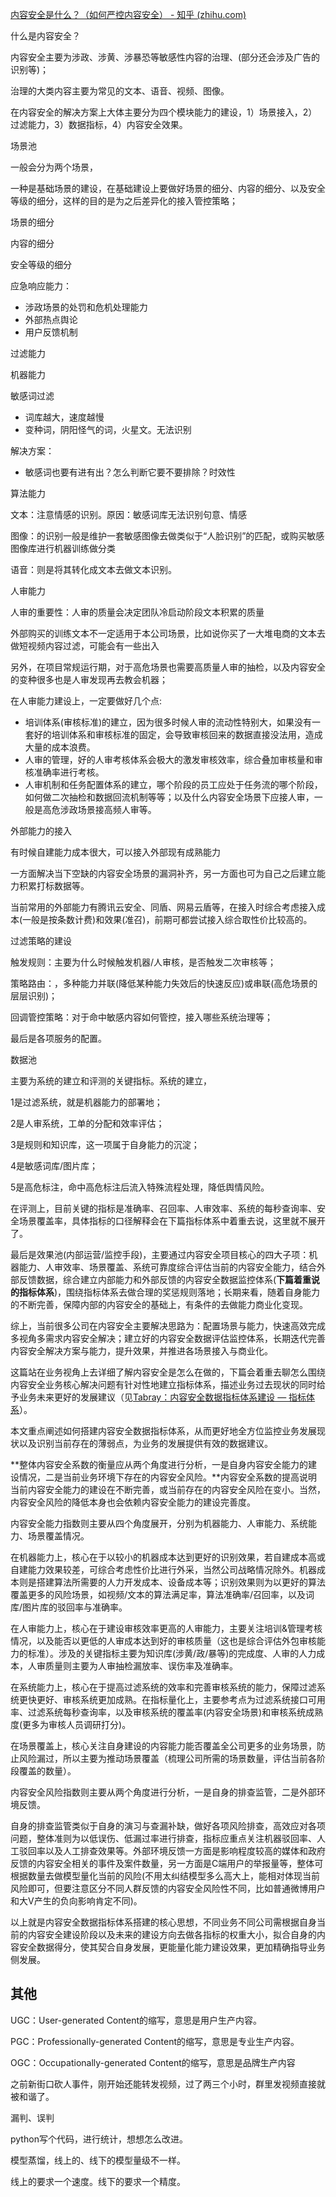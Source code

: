[内容安全是什么？（如何严控内容安全） - 知乎 (zhihu.com)](https://zhuanlan.zhihu.com/p/578092675)

什么是内容安全？

内容安全主要为涉政、涉黄、涉暴恐等敏感性内容的治理、(部分还会涉及广告的识别等)；

治理的大类内容主要为常见的文本、语音、视频、图像。

在内容安全的解决方案上大体主要分为四个模块能力的建设，1）场景接入，2）过滤能力，3）数据指标，4）内容安全效果。

场景池

一般会分为两个场景，

一种是基础场景的建设，在基础建设上要做好场景的细分、内容的细分、以及安全等级的细分，这样的目的是为之后差异化的接入管控策略；

场景的细分

内容的细分

安全等级的细分

应急响应能力：

- 涉政场景的处罚和危机处理能力
- 外部热点舆论
- 用户反馈机制

过滤能力

机器能力

敏感词过滤

- 词库越大，速度越慢
- 变种词，阴阳怪气的词，火星文。无法识别

解决方案：

- 敏感词也要有进有出？怎么判断它要不要排除？时效性

算法能力

文本：注意情感的识别。原因：敏感词库无法识别句意、情感

图像：的识别一般是维护一套敏感图像去做类似于“人脸识别”的匹配，或购买敏感图像库进行机器训练做分类

语音：则是将其转化成文本去做文本识别。

人审能力

人审的重要性：人审的质量会决定团队冷启动阶段文本积累的质量

外部购买的训练文本不一定适用于本公司场景，比如说你买了一大堆电商的文本去做短视频内容过滤，可能会有一些出入

另外，在项目常规运行期，对于高危场景也需要高质量人审的抽检，以及内容安全的变种很多也是人审发现再去教会机器；

在人审能力建设上，一定要做好几个点:

- 培训体系(审核标准)的建立，因为很多时候人审的流动性特别大，如果没有一套好的培训体系和审核标准的固定，会导致审核回来的数据直接没法用，造成大量的成本浪费。
- 人审的管理，好的人审考核体系会极大的激发审核效率，综合叠加审核量和审核准确率进行考核。
- 人审机制和任务配置体系的建立，哪个阶段的员工应处于任务流的哪个阶段，如何做二次抽检和数据回流机制等等；以及什么内容安全场景下应接人审，一般是高危涉政场景接高频人审等。

外部能力的接入

有时候自建能力成本很大，可以接入外部现有成熟能力

一方面解决当下空缺的内容安全场景的漏洞补齐，另一方面也可为自己之后建立能力积累打标数据等。

当前常用的外部能力有腾讯云安全、同盾、网易云盾等，在接入时综合考虑接入成本(一般是按条数计费)和效果(准召)，前期可都尝试接入综合取性价比较高的。

过滤策略的建设

触发规则：主要为什么时候触发机器/人审核，是否触发二次审核等；

策略路由：，多种能力并联(降低某种能力失效后的快速反应)或串联(高危场景的层层识别)；

回调管控策略：对于命中敏感内容如何管控，接入哪些系统治理等；

最后是各项服务的配置。



数据池

主要为系统的建立和评测的关键指标。系统的建立，

1是过滤系统，就是机器能力的部署地；

2是人审系统，工单的分配和效率评估；

3是规则和知识库，这一项属于自身能力的沉淀；

4是敏感词库/图片库；

5是高危标注，命中高危标注后流入特殊流程处理，降低舆情风险。



在评测上，目前关键的指标是准确率、召回率、人审效率、系统的每秒查询率、安全场景覆盖率，具体指标的口径解释会在下篇指标体系中着重去说，这里就不展开了。



最后是效果池(内部运营/监控手段)，主要通过内容安全项目核心的四大子项：机器能力、人审效率、场景覆盖、系统可靠度综合评估当前的内容安全能力，结合外部反馈数据，综合建立内部能力和外部反馈的内容安全数据监控体系(**下篇着重说的指标体系**)，围绕指标体系去做合理的奖惩规则落地；长期来看，随着自身能力的不断完善，保障内部的内容安全的基础上，有条件的去做能力商业化变现。

综上，当前很多公司在内容安全主要解决思路为：配置场景与能力，快速高效完成多视角多需求内容安全解决；建立好的内容安全数据评估监控体系，长期迭代完善内容安全解决方案与能力，提升效果，并推进各场景接入与商业化。

这篇站在业务视角上去详细了解内容安全是怎么在做的，下篇会着重去聊怎么围绕内容安全业务核心解决问题有针对性地建立指标体系，描述业务过去现状的同时给予业务未来更好的发展建议（见[Tabray：内容安全数据指标体系建设 — 指标体系](https://zhuanlan.zhihu.com/p/365471814)）。



本文重点阐述如何搭建内容安全数据指标体系，从而更好地全方位监控业务发展现状以及识别当前存在的薄弱点，为业务的发展提供有效的数据建议。

**整体内容安全系数的衡量应从两个角度进行分析，一是自身内容安全能力的建设情况，二是当前业务环境下存在的内容安全风险。**内容安全系数的提高说明当前内容安全能力的建设在不断完善，或当前存在的内容安全风险在变小。当然，内容安全风险的降低本身也会依赖内容安全能力的建设完善度。

内容安全能力指数则主要从四个角度展开，分别为机器能力、人审能力、系统能力、场景覆盖情况。

在机器能力上，核心在于以较小的机器成本达到更好的识别效果，若自建成本高或自建能力效果较差，可综合考虑性价比进行外采，当然公司战略情况除外。机器成本则是搭建算法所需要的人力开发成本、设备成本等；识别效果则为以更好的算法覆盖更多的风险场景，如视频/文本的算法满足率，算法准确率/召回率，以及词库/图片库的驳回率与准确率。

在人审能力上，核心在于建设审核效率更高的人审能力，主要关注培训&管理考核情况，以及能否以更低的人审成本达到好的审核质量（这也是综合评估外包审核能力的标准）。涉及的关键指标主要为知识库(涉黄/政/暴等)的完成度、人审的人力成本，人审质量则主要为人审抽检漏放率、误伤率及准确率。

在系统能力上，核心在于提高过滤系统的效率和完善审核系统的能力，保障过滤系统更快更好、审核系统更加成熟。在指标量化上，主要参考点为过滤系统接口可用率、过滤系统每秒查询率，以及审核系统的覆盖率(内容安全场景)和审核系统成熟度(更多为审核人员调研打分)。

在场景覆盖上，核心关注自身建设的内容能力能否覆盖全公司更多的业务场景，防止风险漏过，所以主要为推动场景覆盖（梳理公司所需的场景数量，评估当前各阶段覆盖的数量）。

内容安全风险指数则主要从两个角度进行分析，一是自身的排查监管，二是外部环境反馈。

自身的排查监管类似于自身的演习与查漏补缺，做好各项风险排查，高效应对各项问题，整体准则为以低误伤、低漏过率进行排查，指标应重点关注机器驳回率、人工驳回率以及人工排查效果等。外部环境反馈一方面是影响程度较高的媒体和政府反馈的内容安全相关的事件及案件数量，另一方面是C端用户的举报量等，整体可根据数量去做模型量化当前的风险(不用太纠结模型多么高大上，能相对体现当前风险即可，但要注意区分不同人群反馈的内容安全风险性不同，比如普通微博用户和大V产生的负向影响肯定不同)。

以上就是内容安全数据指标体系搭建的核心思想，不同业务不同公司需根据自身当前的内容安全建设阶段以及未来的建设方向去做各指标的权重大小，拟合自身的内容安全数据得分，使其契合自身发展，更能量化能力建设效果，更加精确指导业务侧发展。

## 其他

UGC：User-generated Content的缩写，意思是用户生产内容。

PGC：Professionally-generated Content的缩写，意思是专业生产内容。

OGC：Occupationally-generated Content的缩写，意思是品牌生产内容



之前新街口砍人事件，刚开始还能转发视频，过了两三个小时，群里发视频直接就被和谐了。



漏判、误判

python写个代码，进行统计，想想怎么改进。

模型蒸馏，线上的、线下的模型量级不一样。

线上的要求一个速度。线下的要求一个精度。